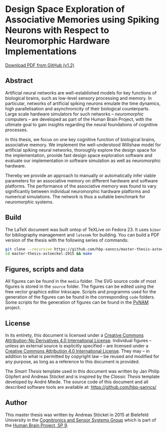 Design Space Exploration of Associative Memories using Spiking Neurons with Respect to Neuromorphic Hardware Implementations
============================================================================================================================

[Download PDF from GitHub (v1.2)](https://github.com/hbp-sanncs/master-thesis-astoeckel-2015/releases/download/v1.2/master_astoecke_design_space_exploration_2015.pdf)

Abstract
--------

Artificial neural networks are well-established models for key functions of
biological brains, such as low-level sensory processing and memory. In
particular, networks of artificial spiking neurons emulate the time dynamics,
high parallelisation and asynchronicity of their biological counterparts. Large
scale hardware simulators for such networks – *neuromorphic* computers – are
developed as part of the Human Brain Project, with the ultimate goal to gain
insights regarding the neural foundations of cognitive processes.

In this thesis, we focus on one key cognitive function of biological brains,
associative memory. We implement the well-understood Willshaw model for
artificial spiking neural networks, thoroughly explore the design space for the
implementation, provide fast design space exploration software and evaluate our
implementation in software simulation as well as neuromorphic hardware.

Thereby we provide an approach to manually or automatically infer viable
parameters for an associative memory on different hardware and software
platforms. The performance of the associative memory was found to vary
significantly between individual neuromorphic hardware platforms and numerical
simulations. The network is thus a suitable benchmark for neuromorphic systems.

Build
-----

The LaTeX document was built ontop of TeXLive on Fedora 23. It uses `biber` for
bibliography management and `latexmk` for building. You can build a PDF version
of the thesis with the following series of commands:
````bash
git clone --recursive https://github.com/hbp-sanncs/master-thesis-astoeckel-2015/
cd master-thesis-astoeckel-2015 && make
````

Figures, scripts and data
-------------------------

All figures can be found in the `media` folder. The SVG source code of most figures
is stored in the `source` folder. The figures can be edited using the free vector
graphics editor Inkscape. Scripts and programms used for the generation of
the figures can be found in the corresponding `code` folders. Some scripts for the
generation of figures can be found in the [PyNAM](https://github.com/hbp-sanncs/pynam/tree/master/misc)
project.


License
-------

In its entirety, this document is licensed under a
[Creative Commons Attribution-No Derivatives 4.0 International License](http://creativecommons.org/licenses/by-nd/4.0/).
Individual figures – unless an external source is explicitly specified – are
licensed under a
[Creative Commons Attribution 4.0 International License](http://creativecommons.org/licenses/by/4.0/).
They may – in addition to what is permitted by copyright law – be reused and
modified for any purpose, as long as a reference to this document is provided.

The *Smart Thesis* template used in this document was written by Jan Philip
Göpfert and Andreas Stöckel and is inspired by the *Classic Thesis* template
developed by André Miede. The source code of this document and all
described software tools are available at: https://github.com/hbp-sanncs/

Author
------

This master thesis was written by Andreas Stöckel in 2015 at Bielefeld University in
the [Cognitronics and Sensor Systems Group](http://www.ks.cit-ec.uni-bielefeld.de/)
which is part of the [Human Brain Project, SP 9](https://www.humanbrainproject.eu/neuromorphic-computing-platform).

